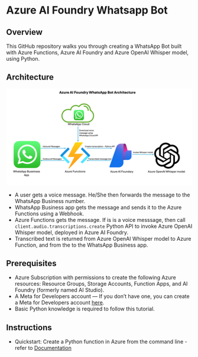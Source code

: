 # Azure AI Foundry Whatsapp Bot

## Overview 
This GitHub repository walks you through creating a WhatsApp Bot built with Azure Functions, Azure AI Foundry and Azure OpenAI Whisper model, using Python.

## Architecture

![Architecture](img/architecture.png)

 - A user gets a voice message. He/She then forwards the message to the WhatsApp Business number. 
 - WhatsApp Business app gets the message and sends it to the Azure Functions using a Webhook.
 - Azure Functions gets the message. If is is a voice messsage, then call `client.audio.transcriptions.create` Python API to invoke Azure OpenAI Whisper model, deployed in Azure AI Foundry.
 - Transcribed text is returned from Azure OpenAI Whisper model to Azure Function, and from the to the WhatsApp Business app.

## Prerequisites

 - Azure Subscription with permissions to create the following Azure resources: Resource Groups, Storage Accounts, Function Apps, and AI Foundry (formerly named AI Studio).
 - A Meta for Developers account — If you don’t have one, you can create a Meta for Developers account [here](https://developers.facebook.com/).
 - Basic Python knowledge is required to follow this tutorial.


## Instructions
- Quickstart: Create a Python function in Azure from the command line - refer to [Documentation](https://learn.microsoft.com/en-us/azure/azure-functions/create-first-function-cli-python)


